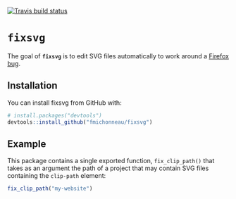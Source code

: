 
[![Travis build status](https://travis-ci.org/fmichonneau/fixsvg.svg?branch=master)](https://travis-ci.org/fmichonneau/fixsvg)

<!-- README.md is generated from README.Rmd. Please edit that file -->
**`fixsvg`**
============

The goal of **`fixsvg`** is to edit SVG files automatically to work around a [Firefox bug](https://bugzilla.mozilla.org/show_bug.cgi?id=1437660).

Installation
------------

You can install fixsvg from GitHub with:

``` r
# install.packages("devtools")
devtools::install_github("fmichonneau/fixsvg")
```

Example
-------

This package contains a single exported function, `fix_clip_path()` that takes as an argument the path of a project that may contain SVG files containing the `clip-path` element:

``` r
fix_clip_path("my-website")
```
